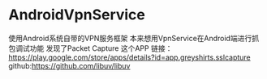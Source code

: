 # AndroidVpnService
使用Android系统自带的VPN服务框架
本来想用VpnService在Android端进行抓包调试功能
发现了Packet Capture 这个APP
链接：https://play.google.com/store/apps/details?id=app.greyshirts.sslcapture
github:https://github.com/libuv/libuv
